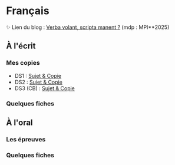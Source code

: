 # Français
✨ Lien du blog : [Verba volant, scripta manent ?](https://caffiercaroline.fr/) (mdp : MPI**2025)
## À l'écrit

### Mes copies 
 * DS1 : [Sujet & Copie](https://drive.google.com/file/d/1Hyax-5T8gG-Kf1cYHD907AvI0YjNIZd2/view?usp=sharing)
 * DS2 : [Sujet & Copie](https://drive.google.com/file/d/1G6Tc9VTCDFlGhhu7-kaBNn1cqrpkiOZd/view?usp=sharing)
 * DS3 (CB) : [Sujet & Copie](https://drive.google.com/file/d/1vrMLERm8QDi86EZV_RmYMDH9yi9zet2Z/view?usp=sharing)
### Quelques fiches


## À l'oral

### Les épreuves
### Quelques fiches


